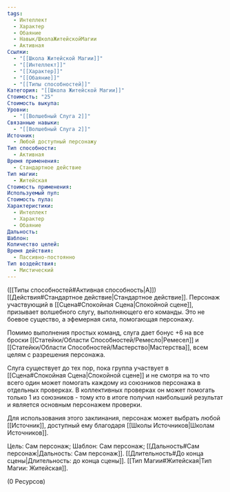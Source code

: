 ```yaml
---
tags:
  - Интеллект
  - Характер
  - Обаяние
  - Навык/ШколаЖитейскойМагии
  - Активная
Ссылки:
  - "[[Школа Житейской Магии]]"
  - "[[Интеллект]]"
  - "[[Характер]]"
  - "[[Обаяние]]"
  - "[[Типы способностей]]"
Категория: "[[Школа Житейской Магии]]"
Стоимость: "25"
Стоимость выкупа: 
Уровни:
  - "[[Волшебный Слуга 2]]"
Связанные навыки:
  - "[[Волшебный Слуга 2]]"
Источник:
  - Любой доступный персонажу
Тип способности:
  - Активная
Время применения:
  - Стандартное действие
Тип магии:
  - Житейская
Стоимость применения: 
Используемый пул: 
Стоимость пула: 
Характеристики:
  - Интеллект
  - Характер
  - Обаяние
Дальность: 
Шаблон: 
Количество целей: 
Время действия:
  - Пассивно-постоянно
Тип воздействия:
  - Мистический
---
```

([[Типы способностей#Активная способность|А]]) [[Действия#Стандартное действие|Стандартное действие]]. Персонаж участвующий в [[Сцена#Спокойная Сцена|Спокойной сцене]], призывает волшебного слугу, выполняющего его команды. Это не боевое существо, а эфемерная сила, помогающая персонажу. 

Помимо выполнения простых команд, слуга дает бонус +6 на все броски [[Статейки/Области Способностей/Ремесло|Ремесел]] и [[Статейки/Области Способностей/Мастерство|Мастерства]], всем целям с разрешения персонажа. 

Слуга существует до тех пор, пока группа участвует в [[Сцена#Спокойная Сцена|Спокойной сцене]] и не смотря на то что всего один может помогать каждому из союзников персонажа в отдельных проверках. В коллективных проверках он может помогать только 1 из союзников - тому кто в итоге получил наибольший результат и является основным персонажем проверки. 

Для использования этого заклинания, персонаж может выбрать любой [[Источник]], доступный ему благодаря [[Школы Источников|Школам Источников]].

Цель: Сам персонаж; Шаблон: Сам персонаж; [[Дальность#Сам персонаж|Дальность: Сам персонаж]].  [[Длительность#До конца сцены|Длительность: до конца сцены]]. [[Тип Магии#Житейская|Тип Магии: Житейская]].

(0 Ресурсов)